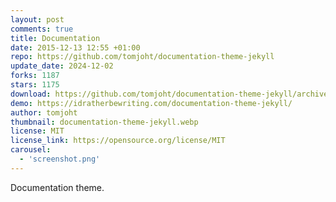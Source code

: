 ```yaml
---
layout: post
comments: true
title: Documentation
date: 2015-12-13 12:55 +01:00
repo: https://github.com/tomjoht/documentation-theme-jekyll
update_date: 2024-12-02
forks: 1187
stars: 1175
download: https://github.com/tomjoht/documentation-theme-jekyll/archive/gh-pages.zip
demo: https://idratherbewriting.com/documentation-theme-jekyll/
author: tomjoht
thumbnail: documentation-theme-jekyll.webp
license: MIT
license_link: https://opensource.org/license/MIT
carousel:
  - 'screenshot.png'
---
```


Documentation theme.
